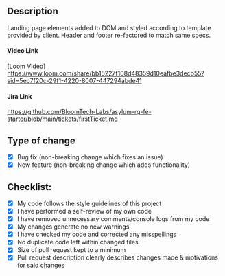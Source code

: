 ## Description

Landing page elements added to DOM and styled according to template provided by client. Header and footer re-factored to match same specs.

#### Video Link

[Loom Video] https://www.loom.com/share/bb15227f108d48359d10eafbe3decb55?sid=5ec7f20c-29f1-4220-8007-447294abde41

#### Jira Link

https://github.com/BloomTech-Labs/asylum-rg-fe-starter/blob/main/tickets/firstTicket.md

## Type of change

- [x] Bug fix (non-breaking change which fixes an issue)
- [x] New feature (non-breaking change which adds functionality)

## Checklist:

- [x] My code follows the style guidelines of this project
- [x] I have performed a self-review of my own code
- [x] I have removed unnecessary comments/console logs from my code
- [x] My changes generate no new warnings
- [x] I have checked my code and corrected any misspellings
- [x] No duplicate code left within changed files
- [x] Size of pull request kept to a minimum
- [x] Pull request description clearly describes changes made & motivations for said changes
